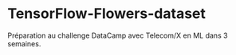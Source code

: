 # TensorFlow-Flowers-dataset
Préparation au challenge DataCamp avec Telecom/X en ML dans 3 semaines.
